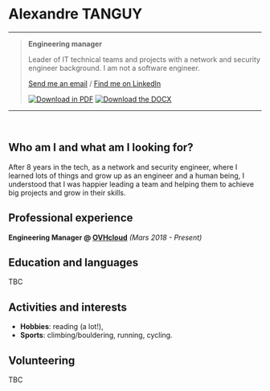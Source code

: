 # Alexandre TANGUY

---

> **Engineering manager**
>
> Leader of IT technical teams and projects with a network and security engineer background. I am not a software engineer.
> 
> [Send me an email](mailto:alexandre@tanguy.pro) / [Find me on LinkedIn](https://www.linkedin.com/in/alexandretanguy/) <br>
>
> [![Download in PDF](https://img.shields.io/badge/Download_in-PDF-blue?style=flat&logo=github)](https://github.com/hikatanguy/cv/raw/main/out/cv_alexandre_tanguy.pdf)  [![Download the DOCX](https://img.shields.io/badge/Download_in-DOCX-blue?style=flat&logo=microsoftword)](https://github.com/hikatanguy/cv/raw/main/out/cv_alexandre_tanguy.docx)

---

<br>

## Who am I and what am I looking for?
After 8 years in the tech, as a network and security engineer, where I learned lots of things and grow up as an engineer and a human being, I understood that I was happier leading a team and helping them to achieve big projects and grow in their skills.

## Professional experience
**Engineering Manager @ [OVHcloud](https://www.ovhcloud.com)** *(Mars 2018 - Present)*

## Education and languages
TBC

## Activities and interests
* **Hobbies**: reading (a lot!),
* **Sports**: climbing/bouldering, running, cycling.

## Volunteering
TBC